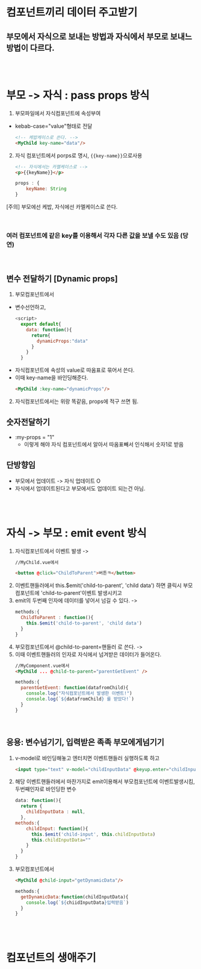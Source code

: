 # 컴포넌트끼리 데이터 주고받기
## 부모에서 자식으로 보내는 방법과 자식에서 부모로 보내느 방법이 다르다.

<br><br>

# 부모 -> 자식 : pass props 방식
1. 부모파일에서 자식컴포넌트에 속성부여
  - kebab-case="value"형태로 전달
    ```html
    <!-- 케밥케이스로 쓴다. -->
    <MyChild key-name="data"/> 
    ```
2. 자식 컴포넌트에서 porps로 명시, `{{key-name}}`으로사용 
    ```html
    <!-- 자식에서는 카멜케이스로 -->
    <p>{{keyName}}</p> 
    ```
    ```js
    props : {
        keyName: String
    }
    ```
[주의] 부모에선 케밥, 자식에선 카멜케이스로 쓴다.

<br>

### 여러 컴포넌트에 같은 key를 이용해서 각자 다른 값을 보낼 수도 있음 (당연)

<br>

## 변수 전달하기  [Dynamic props]
1. 부모컴포넌트에서 
  - 변수선언하고,
    ```js
    <script>
      export default{
        data: function(){
          return{
            dynamicProps:"data"
          }
        }
      }
    ```
  - 자식컴포넌트에 속성의 value로 따옴표로 묶어서 쓴다.
  - 이때 key-name을 바인딩해준다.
    ```html
    <MyChild :key-name="dynamicProps"/>
    ```
</script>

2. 자식컴포넌트에서는 위랑 똑같음, props에 적구 쓰면 됨.

## 숫자전달하기
- :my-props = "1" 
  - 이렇게 해야 자식 컴포넌트에서 알아서 따옴표빼서 인식해서 숫자1로 받음

## 단방향임
- 부모에서 업데이트 -> 자식 업데이트 O
- 자식에서 업데이트된다고 부모에서도 업데이트 되는건 아님.

<br><br>

# 자식 -> 부모 : emit event 방식

1. 자식컴포넌트에서 이벤트 발생 -> 
    ```html
    //MyChild.vue에서

    <button @click="ChildToParent">버튼ㅋ</button>
    ```
2. 이벤트핸들러에서 this.$emit('child-to-parent', 'child data') 하면 클릭시 부모컴포넌트에 'child-to-parent'이벤트 발생시키고 
3. emit의 두번째 인자에 데이터를 넣어서 넘길 수 있다. -> 
    ```js
    methods:{
      ChildToParent : function(){
        this.$emit('child-to-parent', 'child data')
      }
    }
    ```
4. 부모컴포넌트에서 @child-to-parent=핸들러 로 쓴다. ->
5. 이때 이벤트핸들러의 인자로 자식에서 넘겨받은 데이터가 들어온다.
    ```html
    //MyComponent.vue에서
    <MyChild ... @child-to-parent="parentGetEvent" />
    ```
    ```js
    methods:{
      parentGetEvent: function(datafromChild){
        console.log("자식컴포넌트에서 발생한 이벤트!")
        console.log(`${datafromChild} 를 받았다!`)
      }
    }
    ```

<br>

## 응용: 변수넘기기, 입력받은 족족 부모에게넘기기
1. v-model로 바인딩해놓고 엔터치면 이벤트핸들러 실행하도록 하고
    ```html
    <input type="text" v-model="childInputData" @keyup.enter="childInput">
    ```
2. 해당 이벤트핸들러에서 마찬가지로 emit이용해서 부모컴포넌트에 이벤트발생시킴, 두번째인자로 바인딩한 변수 
    ```js
    data: function(){
      return {
        childInputData : null,
      },
    methods:{
        childInput: function(){
          this.$emit('child-input', this.childInputData)
          this.childInputData=""
        }
      }
    }
    ```
3. 부모컴포넌트에서
    ```html
    <MyChild @child-input="getDynamicData"/>
    ```
    ```js
    methods:{
      getDynamicData:function(childInputData){
        console.log(`${chiidInputData}입력받음`)
      }
    }
    ```
<br><br>

# 컴포넌트의 생애주기 